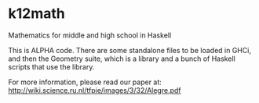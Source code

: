 # k12math
Mathematics for middle and high school in Haskell

This is ALPHA code. There are some standalone files to be loaded in GHCi, and then the Geometry suite, which
is a library and a bunch of Haskell scripts that use the library.

For more information, please read our paper at:
http://wiki.science.ru.nl/tfpie/images/3/32/Alegre.pdf

